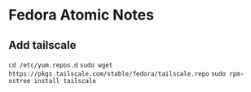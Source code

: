 # Fedora Atomic Notes

## Add tailscale
`cd /etc/yum.repos.d`
`sudo wget https://pkgs.tailscale.com/stable/fedora/tailscale.repo`
`sudo rpm-ostree install tailscale`

